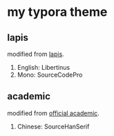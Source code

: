 # my typora theme

## lapis
modified from [lapis](https://github.com/YiNNx/typora-theme-lapis).
1. English: Libertinus
1. Mono: SourceCodePro

## academic
modified from [official academic](https://github.com/typora/theme.typora.io).
1. Chinese: SourceHanSerif

